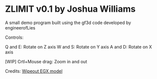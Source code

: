 # ZLIMIT v0.1 by Joshua Williams

A small demo program built using the gf3d code developed by engineerofLies

Controls:

Q and E: Rotate on Z axis
W and S: Rotate on Y axis
A and D: Rotate on X axis

[WIP] Crtl+Mouse drag: Zoom in and out

Credits:
[Wipeout EGX model](https://sketchfab.com/models/505452ea19cb43ef92844d85ad88dd66)